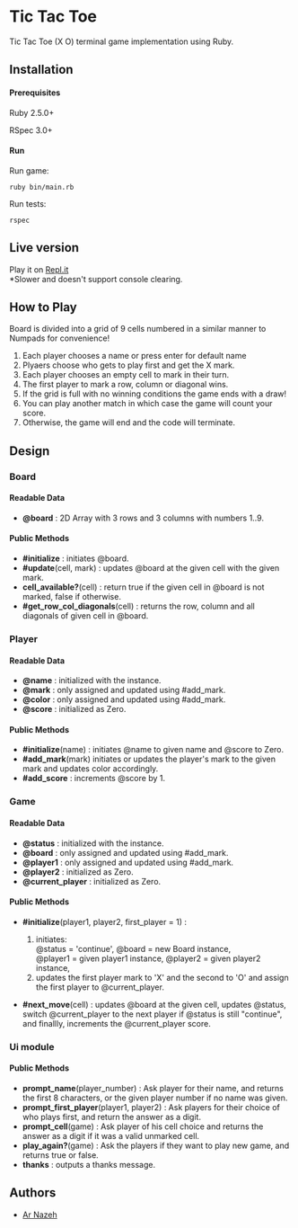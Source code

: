 # Tic Tac Toe

Tic Tac Toe (X O) terminal game implementation using Ruby.

## Installation

#### Prerequisites

Ruby 2.5.0+

RSpec 3.0+

#### Run
Run game:
```console
ruby bin/main.rb
```
Run tests:
```console
rspec
```

## Live version

Play it on [Repl.it](https://repl.it/@Nazeh1/Tic-Tac-Toe) <br/>
*Slower and doesn't support console clearing.

## How to Play

Board is divided into a grid of 9 cells numbered in a similar
manner to Numpads for convenience!

1. Each player chooses a name or press enter for default name
2. Plyaers choose who gets to play first and get the X mark.
3. Each player chooses an empty cell to mark in their turn.
4. The first player to mark a row, column or diagonal wins.
5. If the grid is full with no winning conditions the game ends with a draw!
6. You can play another match in which case the game will count your score.
7. Otherwise, the game will end and the code will terminate. 

## Design
### Board
#### Readable Data
- **@board** : 2D Array with 3 rows and 3 columns with numbers 1..9.
#### Public Methods
- **#initialize** : initiates @board.
- **#update**(cell, mark) : updates @board at the given cell with the given mark.
- **cell_available?**(cell) : return true if the given cell in @board is not marked, false if otherwise.
- **#get_row_col_diagonals**(cell) : returns the row, column and all diagonals of given cell in @board.

### Player
#### Readable Data
- **@name** : initialized with the instance.
- **@mark** : only assigned and updated using #add_mark.
- **@color** : only assigned and updated using #add_mark.
- **@score** : initialized as Zero.
#### Public Methods
- **#initialize**(name) : initiates @name to given name and @score to Zero.
- **#add_mark**(mark) initiates or updates the player's mark to the given mark and updates color accordingly.
- **#add_score** : increments @score by 1.

### Game
#### Readable Data
- **@status** : initialized with the instance.
- **@board** : only assigned and updated using #add_mark.
- **@player1** : only assigned and updated using #add_mark.
- **@player2** : initialized as Zero.
- **@current_player** : initialized as Zero.
#### Public Methods
- **#initialize**(player1, player2, first_player = 1) : 
  1. initiates:<br>
@status = 'continue', @board = new Board instance,<br>
@player1 = given player1 instance, @player2 = given player2 instance, 
  2. updates the first player mark to 'X' and the second to 'O' and assign the first player to @current_player.

- **#next_move**(cell) : updates @board at the given cell, updates @status, switch @current_player to the next player if @status is still "continue", and finallly, increments the @current_player score.

### Ui module
#### Public Methods
- **prompt_name**(player_number) : Ask player for their name, and returns the first 8 characters, or the given player number if no name was given.
- **prompt_first_player**(player1, player2) : Ask players for their choice of who plays first, and return the answer as a digit.
- **prompt_cell**(game) : Ask player of his cell choice and returns the answer as a digit if it was a valid unmarked cell.
- **play_again?**(game) : Ask the players if they want to play new game, and returns true or false.
- **thanks** : outputs a thanks message.

## Authors

* [Ar Nazeh](https://github.com/Nazeh)
